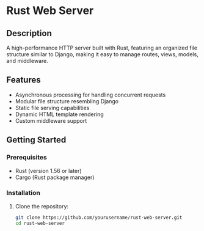 # Rust Web Server

## Description

A high-performance HTTP server built with Rust, featuring an organized file structure similar to Django, making it easy to manage routes, views, models, and middleware.

## Features

- Asynchronous processing for handling concurrent requests
- Modular file structure resembling Django
- Static file serving capabilities
- Dynamic HTML template rendering
- Custom middleware support

## Getting Started

### Prerequisites

- Rust (version 1.56 or later)
- Cargo (Rust package manager)

### Installation

1. Clone the repository:
   ```bash
   git clone https://github.com/yourusername/rust-web-server.git
   cd rust-web-server
